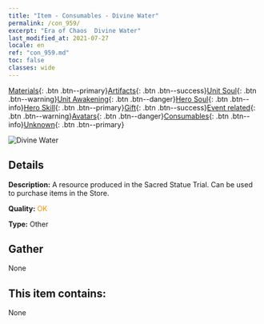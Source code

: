 ```yaml
---
title: "Item - Consumables - Divine Water"
permalink: /con_959/
excerpt: "Era of Chaos  Divine Water"
last_modified_at: 2021-07-27
locale: en
ref: "con_959.md"
toc: false
classes: wide
---
```

 [Materials](/Items/){: .btn .btn--primary}[Artifacts](/Items/Artifacts/){: .btn .btn--success}[Unit Soul](/Items/UnitSoul/){: .btn .btn--warning}[Unit Awakening](/Items/UnitAwakening/){: .btn .btn--danger}[Hero Soul](/Items/HeroSoul/){: .btn .btn--info}[Hero Skill](/Items/HeroSkill/){: .btn .btn--primary}[Gift](/Items/Gift/){: .btn .btn--success}[Event related](/Items/Events/){: .btn .btn--warning}[Avatars](/Items/Avatars/){: .btn .btn--danger}[Consumables](/Items/Consumables/){: .btn .btn--info}[Unknown](/Items/Unknown/){: .btn .btn--primary}

 ![Divine Water](/images/t/i_40054.png)

## Details
 **Description:** A resource produced in the Sacred Statue Trial. Can be used to purchase items in the Store.

 **Quality:** <span style="color: #FF8C00">OK</span>

 **Type:** Other

## Gather

  None

## This item contains:

  None

